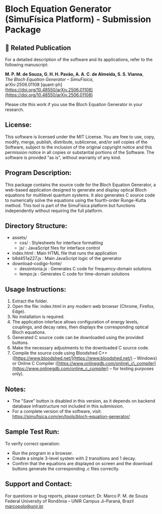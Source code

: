 Bloch Equation Generator (SimuFísica Platform) - Submission Package
===================================================================

## 📄 Related Publication

For a detailed description of the software and its applications, refer to the following manuscript:

**M. P. M. de Souza, G. H. H. Pavão, A. A. C. de Almeida, S. S. Vianna**,  
*The Bloch Equation Generator – SimuFísica*,  
arXiv:2506.01108 [quant-ph]  
[https://doi.org/10.48550/arXiv.2506.01108](https://doi.org/10.48550/arXiv.2506.01108)

Please cite this work if you use the Bloch Equation Generator in your research.


License:
--------
This software is licensed under the MIT License.
You are free to use, copy, modify, merge, publish, distribute, sublicense, and/or sell copies of the Software,
subject to the inclusion of the original copyright notice and this permission notice
in all copies or substantial portions of the Software.
The software is provided "as is", without warranty of any kind.

Program Description:
--------------------
This package contains the source code for the Bloch Equation Generator, a web-based application 
designed to generate and display optical Bloch equations for multilevel quantum systems. 
It also generates C source code to numerically solve the equations using the fourth-order 
Runge-Kutta method. This tool is part of the SimuFísica platform but functions independently 
without requiring the full platform.

Directory Structure:
--------------------
- assets/
  - css/                  : Stylesheets for interface formatting
  - js/                   : JavaScript files for interface control
- index.html              : Main HTML file that runs the application
- b8d451a227.js           : Main JavaScript logic of the generator
- download-codigo-fonte/
  - dessintonia.js        : Generates C code for frequency-domain solutions
  - tempo.js              : Generates C code for time-domain solutions

Usage Instructions:
-------------------
1. Extract the folder.
2. Open the file:
   index.html in any modern web browser (Chrome, Firefox, Edge).
3. No installation is required.
4. The application interface allows configuration of energy levels, couplings,
   and decay rates, then displays the corresponding optical Bloch equations.
5. Generated C source code can be downloaded using the provided buttons.
6. Make the necessary adjustments to the downloaded C source code.
7. Compile the source code using Bloodshed C++ ([https://www.bloodshed.net/](https://www.bloodshed.net/) – Windows) or Online C Compiler ([https://www.onlinegdb.com/online\_c\_compiler](https://www.onlinegdb.com/online_c_compiler) – for testing purposes only).


Notes:
------
- The "Save" button is disabled in this version, as it depends on backend database infrastructure 
  not included in this submission. 
- For a complete version of the software, visit:
  https://simufisica.com/en/tools/bloch-equation-generator/

Sample Test Run:
----------------
To verify correct operation:
- Run the program in a browser.
- Create a simple 3-level system with 2 transitions and 1 decay.
- Confirm that the equations are displayed on screen and the download 
  buttons generate the corresponding .c files correctly.

Support and Contact:
--------------------
For questions or bug reports, please contact:
Dr. Marco P. M. de Souza
Federal University of Rondônia – UNIR
Campus Ji-Paraná, Brazil
marcopolo@unir.br
